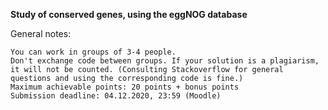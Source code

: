 <b>Study of conserved genes, using the eggNOG database</b>

General notes:

    You can work in groups of 3-4 people.
    Don't exchange code between groups. If your solution is a plagiarism, it will not be counted. (Consulting Stackoverflow for general questions and using the corresponding code is fine.)
    Maximum achievable points: 20 points + bonus points
    Submission deadline: 04.12.2020, 23:59 (Moodle)
